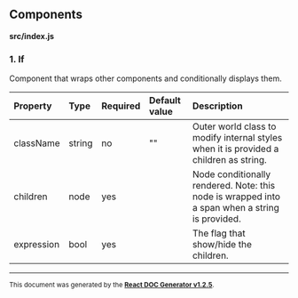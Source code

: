 Components
----------

**src/index.js**

### 1. If

Component that wraps other components and conditionally displays them.




Property | Type | Required | Default value | Description
:--- | :--- | :--- | :--- | :---
className|string|no|""|Outer world class to modify internal styles when it is provided a children as string.
children|node|yes||Node conditionally rendered. Note: this node is wrapped into a span when a string is provided.
expression|bool|yes||The flag that show/hide the children.
-----

<sub>This document was generated by the <a href="https://github.com/marborkowski/react-doc-generator" target="_blank">**React DOC Generator v1.2.5**</a>.</sub>
